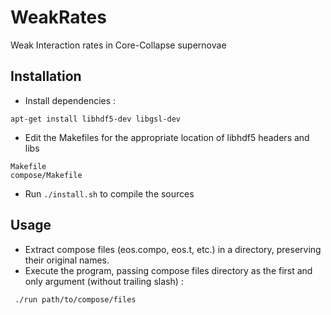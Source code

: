 # WeakRates
Weak Interaction rates in Core-Collapse supernovae

## Installation
 * Install dependencies :

```apt-get install libhdf5-dev libgsl-dev```

 * Edit the Makefiles for the appropriate location of libhdf5 headers and libs
```
Makefile
compose/Makefile
```
 * Run ```./install.sh``` to compile the sources

## Usage

 * Extract compose files (eos.compo, eos.t, etc.) in a directory, preserving their original names.
 * Execute the program, passing compose files directory as the first and only argument (without trailing slash) :
 
```
 ./run path/to/compose/files
```
